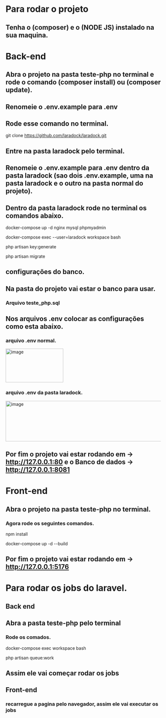 # Para rodar o projeto

## Tenha o (composer) e o (NODE JS) instalado na sua maquina.

# Back-end

## Abra o projeto na pasta teste-php no terminal e rode o comando (composer install) ou (composer update).

## Renomeie o .env.example para .env

## Rode esse comando no terminal.

git clone https://github.com/laradock/laradock.git

## Entre na pasta laradock pelo terminal.

## Renomeie o .env.example para .env dentro da pasta laradock (sao dois .env.example, uma na pasta laradock e o outro na pasta normal do projeto).

## Dentro da pasta laradock rode no terminal os comandos abaixo.

docker-compose up -d nginx mysql phpmyadmin

docker-compose exec --user=laradock workspace bash

php artisan key:generate

php artisan migrate

## configurações do banco.

## Na pasta do projeto vai estar o banco para usar.

### Arquivo teste_php.sql

## Nos arquivos .env colocar as configurações como esta abaixo.

### arquivo .env normal.
<img width="187" height="109" alt="image" src="https://github.com/user-attachments/assets/5575dc9d-ef1c-446e-b63c-c9780a9f08d3" />

### arquivo .env da pasta laradock.
<img width="556" height="131" alt="image" src="https://github.com/user-attachments/assets/c201eb50-ad6e-4782-b73d-8975e3cc2d7f" />

## Por fim o projeto vai estar rodando em -> http://127.0.0.1:80 e o Banco de dados -> http://127.0.0.1:8081

# Front-end

## Abra o projeto na pasta teste-php no terminal.

### Agora rode os seguintes comandos.

npm install

docker-compose up -d --build

## Por fim o projeto vai estar rodando em -> http://127.0.0.1:5176


# Para rodar os jobs do laravel.

## Back end

## Abra a pasta teste-php pelo terminal

### Rode os comados.

docker-compose exec workspace bash

php artisan queue:work

## Assim ele vai começar rodar os jobs

## Front-end

### recarregue a pagina pelo navegador, assim ele vai executar os jobs
